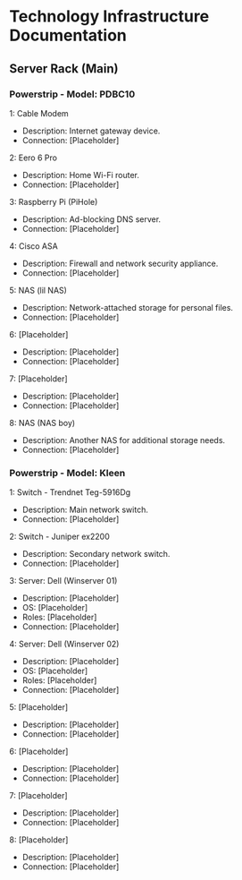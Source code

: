 # Technology Infrastructure Documentation

## Server Rack (Main)

### Powerstrip - Model: PDBC10

1: Cable Modem
   - Description: Internet gateway device.
   - Connection: [Placeholder]

2: Eero 6 Pro
   - Description: Home Wi-Fi router.
   - Connection: [Placeholder]

3: Raspberry Pi (PiHole)
   - Description: Ad-blocking DNS server.
   - Connection: [Placeholder]

4: Cisco ASA
   - Description: Firewall and network security appliance.
   - Connection: [Placeholder]

5: NAS (lil NAS)
   - Description: Network-attached storage for personal files.
   - Connection: [Placeholder]

6: [Placeholder]
   - Description: [Placeholder]
   - Connection: [Placeholder]

7: [Placeholder]
   - Description: [Placeholder]
   - Connection: [Placeholder]

8: NAS (NAS boy)
   - Description: Another NAS for additional storage needs.
   - Connection: [Placeholder]

### Powerstrip - Model: Kleen

1: Switch - Trendnet Teg-5916Dg
   - Description: Main network switch.
   - Connection: [Placeholder]

2: Switch - Juniper ex2200
   - Description: Secondary network switch.
   - Connection: [Placeholder]

3: Server: Dell (Winserver 01)
   - Description: [Placeholder]
   - OS: [Placeholder]
   - Roles: [Placeholder]
   - Connection: [Placeholder]

4: Server: Dell (Winserver 02)
   - Description: [Placeholder]
   - OS: [Placeholder]
   - Roles: [Placeholder]
   - Connection: [Placeholder]

5: [Placeholder]
   - Description: [Placeholder]
   - Connection: [Placeholder]

6: [Placeholder]
   - Description: [Placeholder]
   - Connection: [Placeholder]

7: [Placeholder]
   - Description: [Placeholder]
   - Connection: [Placeholder]

8: [Placeholder]
   - Description: [Placeholder]
   - Connection: [Placeholder]
